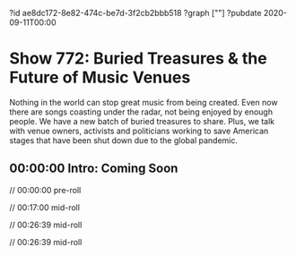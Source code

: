 ?id ae8dc172-8e82-474c-be7d-3f2cb2bbb518
?graph [""]
?pubdate 2020-09-11T00:00

# Show 772: Buried Treasures & the Future of Music Venues

Nothing in the world can stop great music from being created. Even now there are songs coasting under the radar, not being enjoyed by enough people. We have a new batch of buried treasures to share. Plus, we talk with venue owners, activists and politicians working to save American stages that have been shut down due to the global pandemic.

## 00:00:00 Intro: Coming Soon

// 00:00:00 pre-roll

// 00:17:00 mid-roll

// 00:26:39 mid-roll

// 00:26:39 mid-roll
